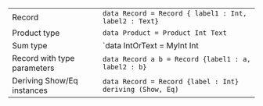 |                      |                                                       |
| -------------------- | ----------------------------------------------------- |
| Record | `data Record = Record { label1 : Int, label2 : Text}` |
| Product type | `data Product = Product Int Text` |
| Sum type | `data IntOrText = MyInt Int | MyText Text` |
| Record with type parameters | `data Record a b = Record {label1 : a, label2 : b}` |
| Deriving Show/Eq instances | `data Record = Record {label : Int} deriving (Show, Eq)` |
